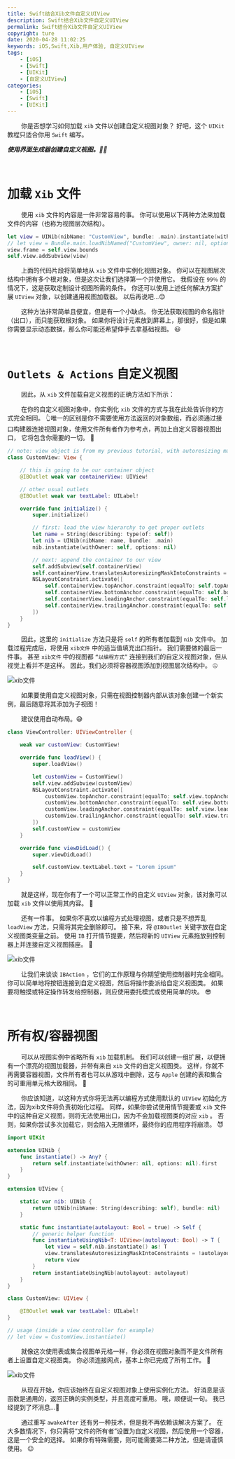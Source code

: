 ```yaml
---
title: Swift结合Xib文件自定义UIView
description: Swift结合Xib文件自定义UIView
permalink: Swift结合Xib文件自定义UIView
copyright: ture
date: 2020-04-28 11:02:25
keywords: iOS,Swift,Xib,用户体验, 自定义UIView
tags:
    - [iOS]
    - [Swift]
    - [UIKit]
    - [自定义UIView]
categories:
    - [iOS]
    - [Swift]
    - [UIKit]
---
```


&nbsp;&nbsp;&nbsp;&nbsp;&nbsp;&nbsp;&nbsp;&nbsp;你是否想学习如何加载 ```xib``` 文件以创建自定义视图对象？ 好吧，这个 ```UIKit``` 教程只适合你用 ```Swift``` 编写。

***使用界面生成器创建自定义视图。🤷‍♂️***

</br>

# **加载 ``Xib`` 文件**

&nbsp;&nbsp;&nbsp;&nbsp;&nbsp;&nbsp;&nbsp;&nbsp;使用 ```xib``` 文件的内容是一件非常容易的事。 你可以使用以下两种方法来加载文件的内容（也称为视图层次结构）。

``` Swift
let view = UINib(nibName: "CustomView", bundle: .main).instantiate(withOwner: nil, options: nil).first as! UIView
// let view = Bundle.main.loadNibNamed("CustomView", owner: nil, options: nil)!.first as! UIView // does the same as above
view.frame = self.view.bounds
self.view.addSubview(view)
```


<!-- more -->


&nbsp;&nbsp;&nbsp;&nbsp;&nbsp;&nbsp;&nbsp;&nbsp;上面的代码片段将简单地从 ```xib``` 文件中实例化视图对象。 你可以在视图层次结构中拥有多个根对象，但是这次让我们选择第一个并使用它。 我假设在 ```99％``` 的情况下，这是获取定制设计视图所需的条件。 你还可以使用上述任何解决方案扩展 ```UIView``` 对象，以创建通用视图加载器。 以后再说吧...😊

&nbsp;&nbsp;&nbsp;&nbsp;&nbsp;&nbsp;&nbsp;&nbsp;这种方法非常简单且便宜，但是有一个小缺点。 你无法获取视图的命名指针（出口），而只能获取根对象。 如果你将设计元素放到屏幕上，那很好，但是如果你需要显示动态数据，那么你可能还希望伸手去拿基础视图。 😃

</br>

# **``Outlets & Actions`` 自定义视图**

&nbsp;&nbsp;&nbsp;&nbsp;&nbsp;&nbsp;&nbsp;&nbsp;因此，从 ```xib``` 文件加载自定义视图的正确方法如下所示：

&nbsp;&nbsp;&nbsp;&nbsp;&nbsp;&nbsp;&nbsp;&nbsp;在你的自定义视图对象中，你实例化 ```xib``` 文件的方式与我在此处告诉你的方式完全相同。 👆唯一的区别是你不需要使用方法返回的对象数组，而必须通过接口构建器连接视图对象，使用文件所有者作为参考点，再加上自定义容器视图出口， 它将包含你需要的一切。 🤨

``` Swift
// note: view object is from my previous tutorial, with autoresizing masks disabled
class CustomView: View {

    // this is going to be our container object
    @IBOutlet weak var containerView: UIView!

    // other usual outlets
    @IBOutlet weak var textLabel: UILabel!

    override func initialize() {
        super.initialize()

        // first: load the view hierarchy to get proper outlets
        let name = String(describing: type(of: self))
        let nib = UINib(nibName: name, bundle: .main)
        nib.instantiate(withOwner: self, options: nil)

        // next: append the container to our view
        self.addSubview(self.containerView)
        self.containerView.translatesAutoresizingMaskIntoConstraints = false
        NSLayoutConstraint.activate([
            self.containerView.topAnchor.constraint(equalTo: self.topAnchor),
            self.containerView.bottomAnchor.constraint(equalTo: self.bottomAnchor),
            self.containerView.leadingAnchor.constraint(equalTo: self.leadingAnchor),
            self.containerView.trailingAnchor.constraint(equalTo: self.trailingAnchor),
        ])
    }
}
```

&nbsp;&nbsp;&nbsp;&nbsp;&nbsp;&nbsp;&nbsp;&nbsp;因此，这里的 ```initialize``` 方法只是将 ```self``` 的所有者加载到 ```nib``` 文件中。 加载过程完成后，将使用 ```xib文件``` 中的适当值填充出口指针。 我们需要做的最后一件事。 甚至 ```xib文件``` 中的视图都 ```“以编程方式”``` 连接到我们的自定义视图对象，但从视觉上看并不是这样。 因此，我们必须将容器视图添加到视图层次结构中。 🤐

![xib文件](http://q8wtfza4q.bkt.clouddn.com/xu-stp1.jpg "")


&nbsp;&nbsp;&nbsp;&nbsp;&nbsp;&nbsp;&nbsp;&nbsp;如果要使用自定义视图对象，只需在视图控制器内部从该对象创建一个新实例，最后随意将其添加为子视图！

&nbsp;&nbsp;&nbsp;&nbsp;&nbsp;&nbsp;&nbsp;&nbsp;建议使用自动布局。😅

``` Swift
class ViewController: UIViewController {

    weak var customView: CustomView!

    override func loadView() {
        super.loadView()

        let customView = CustomView()
        self.view.addSubview(customView)
        NSLayoutConstraint.activate([
            customView.topAnchor.constraint(equalTo: self.view.topAnchor),
            customView.bottomAnchor.constraint(equalTo: self.view.bottomAnchor),
            customView.leadingAnchor.constraint(equalTo: self.view.leadingAnchor),
            customView.trailingAnchor.constraint(equalTo: self.view.trailingAnchor),
        ])
        self.customView = customView
    }

    override func viewDidLoad() {
        super.viewDidLoad()

        self.customView.textLabel.text = "Lorem ipsum"
    }
}
```

&nbsp;&nbsp;&nbsp;&nbsp;&nbsp;&nbsp;&nbsp;&nbsp;就是这样，现在你有了一个可以正常工作的自定义 ```UIView``` 对象，该对象可以加载 ```xib``` 文件以使用其内容。  🤪

&nbsp;&nbsp;&nbsp;&nbsp;&nbsp;&nbsp;&nbsp;&nbsp;还有一件事。 如果你不喜欢以编程方式处理视图，或者只是不想弄乱 ```loadView``` 方法，只需将其完全删除即可。 接下来，将 ```@IBOutlet``` 关键字放在自定义视图类变量之前。 使用 ```IB``` 打开情节提要，然后将新的 ```UIView``` 元素拖放到控制器上并连接自定义视图插座。 💫

![xib文件](http://q8wtfza4q.bkt.clouddn.com/xu-stp2.png "")

&nbsp;&nbsp;&nbsp;&nbsp;&nbsp;&nbsp;&nbsp;&nbsp;让我们来谈谈 ```IBAction``` ，它们的工作原理与你期望使用控制器时完全相同。 你可以简单地将按钮连接到自定义视图，然后将操作委派给自定义视图类。 如果要将触摸或特定操作转发给控制器，则应使用委托模式或使用简单的块。 😎

</br>

# **所有权/容器视图**

&nbsp;&nbsp;&nbsp;&nbsp;&nbsp;&nbsp;&nbsp;&nbsp;可以从视图实例中省略所有 ```xib``` 加载机制。 我们可以创建一组扩展，以便拥有一个漂亮的视图加载器，并带有来自 ```xib``` 文件的自定义视图类。 这样，你就不再需要容器视图，文件所有者也可以从游戏中删除，这与 ```Apple``` 创建的表和集合的可重用单元格大致相同。 🍎

&nbsp;&nbsp;&nbsp;&nbsp;&nbsp;&nbsp;&nbsp;&nbsp;你应该知道，以这种方式你将无法再以编程方式使用默认的 ```UIView``` 初始化方法，因为xib文件将负责初始化过程。 同样，如果你尝试使用情节提要或 ```xib``` 文件中的这种自定义视图，则将无法使用出口，因为不会加载视图类的对应 ```xib``` 。 否则，如果你尝试多次加载它，则会陷入无限循环，最终你的应用程序将崩溃。 😈

``` Swift
import UIKit

extension UINib {
    func instantiate() -> Any? {
        return self.instantiate(withOwner: nil, options: nil).first
    }
}

extension UIView {

    static var nib: UINib {
        return UINib(nibName: String(describing: self), bundle: nil)
    }

    static func instantiate(autolayout: Bool = true) -> Self {
        // generic helper function
        func instantiateUsingNib<T: UIView>(autolayout: Bool) -> T {
            let view = self.nib.instantiate() as! T
            view.translatesAutoresizingMaskIntoConstraints = !autolayout
            return view
        }
        return instantiateUsingNib(autolayout: autolayout)
    }
}

class CustomView: UIView {

    @IBOutlet weak var textLabel: UILabel!
}

// usage (inside a view controller for example)
// let view = CustomView.instantiate()
```

&nbsp;&nbsp;&nbsp;&nbsp;&nbsp;&nbsp;&nbsp;&nbsp;就像这次使用表或集合视图单元格一样，你必须在视图对象而不是文件所有者上设置自定义视图类。 你必须连接网点，基本上你已完成了所有工作。 🤞

![xib文件](http://q8wtfza4q.bkt.clouddn.com/xu-stp3.png "")

&nbsp;&nbsp;&nbsp;&nbsp;&nbsp;&nbsp;&nbsp;&nbsp;从现在开始，你应该始终在自定义视图对象上使用实例化方法。 好消息是该函数是通用的，返回正确的实例类型，并且高度可重用。 哦，顺便说一句。 我已经提到了坏消息...🤪

&nbsp;&nbsp;&nbsp;&nbsp;&nbsp;&nbsp;&nbsp;&nbsp;通过重写 ```awakeAfter``` 还有另一种技术，但是我不再依赖该解决方案了。 在大多数情况下，你只需将“文件的所有者”设置为自定义视图，然后使用一个容器，这是一个安全的选择。 如果你有特殊需要，则可能需要第二种方法，但是请谨慎使用。 😉